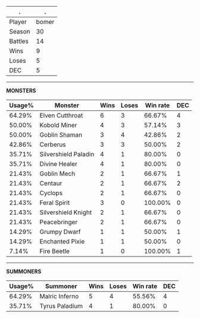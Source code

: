 .|.
|-|-
Player|bomer
Season|30
Battles|14
Wins|9
Loses|5
DEC|5

---
**MONSTERS**

Usage%|Monster|Wins|Loses|Win rate|DEC|
-|-|-|-|-|-|
64.29%|Elven Cutthroat|6|3|66.67%|4|
50.00%|Kobold Miner|4|3|57.14%|3|
50.00%|Goblin Shaman|3|4|42.86%|2|
42.86%|Cerberus|3|3|50.00%|2|
35.71%|Silvershield Paladin|4|1|80.00%|0|
35.71%|Divine Healer|4|1|80.00%|0|
21.43%|Goblin Mech|2|1|66.67%|1|
21.43%|Centaur|2|1|66.67%|2|
21.43%|Cyclops|2|1|66.67%|0|
21.43%|Feral Spirit|3|0|100.00%|0|
21.43%|Silvershield Knight|2|1|66.67%|0|
21.43%|Peacebringer|2|1|66.67%|0|
14.29%|Grumpy Dwarf|1|1|50.00%|1|
14.29%|Enchanted Pixie|1|1|50.00%|0|
7.14%|Fire Beetle|1|0|100.00%|1|

---
**SUMMONERS**

Usage%|Summoner|Wins|Loses|Win rate|DEC|
-|-|-|-|-|-|
64.29%|Malric Inferno|5|4|55.56%|4|
35.71%|Tyrus Paladium|4|1|80.00%|0|
